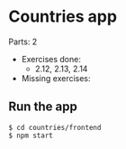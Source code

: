 Countries app
=============

Parts: 2

- Exercises done:
    - 2.12, 2.13, 2.14
- Missing exercises:


## Run the app
```
$ cd countries/frontend
$ npm start
```